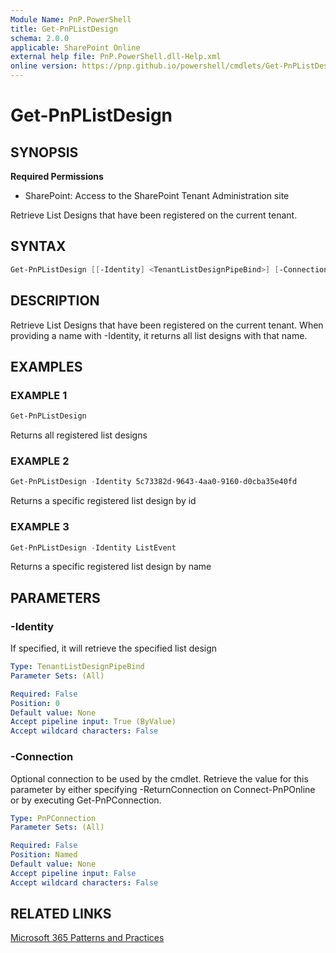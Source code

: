 ```yaml
---
Module Name: PnP.PowerShell
title: Get-PnPListDesign
schema: 2.0.0
applicable: SharePoint Online
external help file: PnP.PowerShell.dll-Help.xml
online version: https://pnp.github.io/powershell/cmdlets/Get-PnPListDesign.html
---
```

 
# Get-PnPListDesign

## SYNOPSIS

**Required Permissions**

* SharePoint: Access to the SharePoint Tenant Administration site

Retrieve List Designs that have been registered on the current tenant.

## SYNTAX

```powershell
Get-PnPListDesign [[-Identity] <TenantListDesignPipeBind>] [-Connection <PnPConnection>] 
```

## DESCRIPTION

Retrieve List Designs that have been registered on the current tenant. When providing a name with -Identity, it returns all list designs with that name.

## EXAMPLES

### EXAMPLE 1
```powershell
Get-PnPListDesign
```

Returns all registered list designs

### EXAMPLE 2
```powershell
Get-PnPListDesign -Identity 5c73382d-9643-4aa0-9160-d0cba35e40fd
```
Returns a specific registered list design by id

### EXAMPLE 3
```powershell
Get-PnPListDesign -Identity ListEvent
```

Returns a specific registered list design by name

## PARAMETERS

### -Identity
If specified, it will retrieve the specified list design

```yaml
Type: TenantListDesignPipeBind
Parameter Sets: (All)

Required: False
Position: 0
Default value: None
Accept pipeline input: True (ByValue)
Accept wildcard characters: False
```

### -Connection
Optional connection to be used by the cmdlet. Retrieve the value for this parameter by either specifying -ReturnConnection on Connect-PnPOnline or by executing Get-PnPConnection.

```yaml
Type: PnPConnection
Parameter Sets: (All)

Required: False
Position: Named
Default value: None
Accept pipeline input: False
Accept wildcard characters: False
```

## RELATED LINKS

[Microsoft 365 Patterns and Practices](https://aka.ms/m365pnp)